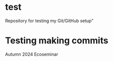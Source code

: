 # test
Repository for testing my Git/GitHub setup”

# Testing making commits

Autumn 2024 Ecoseminar
